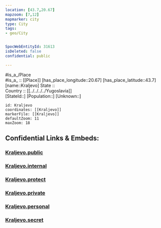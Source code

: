 ```yaml
---
location: [43.7,20.67] 
mapzoom: [7,12] 
mapmarker: city 
type: City
tags:
- geo/City


SpocWebEntityId: 31613
isDeleted: false
confidential: public

---
```

#is_a_/Place  
#is_a_ :: [[Place]] 
[has_place_longitude::20.67] 
[has_place_latitude::43.7] 
[name::Kraljevo] 
State ::  
Country :: [[../../../../Yugoslavia]]  
[StateId::] 
[Population::] 
[Unknown::] 


```leaflet
id: Kraljevo
coordinates: [[Kraljevo]] 
markerFile: [[Kraljevo]] 
defaultZoom: 11 
maxZoom: 18
```


## Confidential Links & Embeds: 

### [Kraljevo.public](/_public/\Earth\Continent\Europe\Europe~South\Serbia\districts~Serbia\Raški\CityKraljevo.public.md) 

### [Kraljevo.internal](/_internal/\Earth\Continent\Europe\Europe~South\Serbia\districts~Serbia\Raški\CityKraljevo.internal.md) 

### [Kraljevo.protect](/_protect/\Earth\Continent\Europe\Europe~South\Serbia\districts~Serbia\Raški\CityKraljevo.protect.md) 

### [Kraljevo.private](/_private/\Earth\Continent\Europe\Europe~South\Serbia\districts~Serbia\Raški\CityKraljevo.private.md) 

### [Kraljevo.personal](/_personal/\Earth\Continent\Europe\Europe~South\Serbia\districts~Serbia\Raški\CityKraljevo.personal.md) 

### [Kraljevo.secret](/_secret/\Earth\Continent\Europe\Europe~South\Serbia\districts~Serbia\Raški\CityKraljevo.secret.md)

